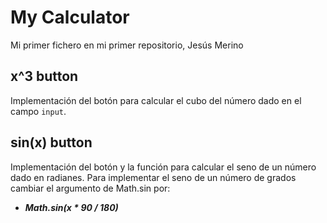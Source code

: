 # My Calculator

Mi primer fichero en mi primer repositorio, Jesús Merino

## x^3 button
Implementación del botón para calcular el cubo del número dado en el campo `input`.

## sin(x) button
Implementación del botón y la función para calcular el seno de un número dado en radianes.
Para implementar el seno de un número de grados cambiar el argumento de Math.sin por:
* ***Math.sin\(x * 90 / 180\)***